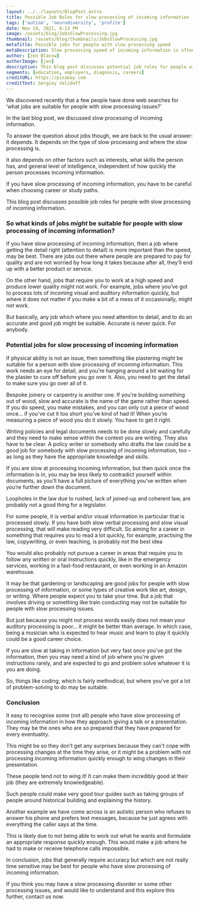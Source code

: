 ```yaml
---
layout: ../../layouts/BlogPost.astro
title: Possible Job Roles for slow processing of incoming information
tags: ['autism', 'neurodiversity', 'profile']
date: Nov 19, 2021, 6:13 PM
image: /assets/blog/JobsSlowProcessing.jpg
thumbnail: /assets/blog/thumbnails/JobsSlowProcessing.jpg
metaTitle: Possible jobs for people with slow processing speed
metaDescription: Slow processing speed of incoming information is often found in autism and neurodiversity. Aspiedent discuss possible jobs for people with slow processing speed.
author: [Jen Blacow]
authorImage: [jen]
description: This blog post discusses potential job roles for people with slow processing of incoming information. Jobs for people with slow processing speed or a slow processing disorder do not have to be low paid or boring! Slow processing issues are often found in autism and neurodiversity.
segments: [education, employers, diagnosis, careers]
creditURL: https://pixabay.com
creditText: Sergiey Validoff
---
```

We discovered recently that a few people have done web searches for ‘what jobs are suitable for people with slow processing issues?’ 

In the last blog post, we discussed slow processing of incoming information.

To answer the question about jobs though, we are back to the usual answer: it depends. It depends on the type of slow processing and where the slow processing is.

It also depends on other factors such as interests, what skills the person has, and general level of intelligence, independent of how quickly the person processes incoming information. 

If you have slow processing of incoming information, you have to be careful when choosing career or study paths.

This blog post discusses possible job roles for people with slow processing of incoming information.

 

### So what kinds of jobs *might* be suitable for people with slow processing of incoming information?
If you have slow processing of incoming information, then a job where getting the detail right (attention to detail) is more important than the speed, may be best. There are jobs out there where people are prepared to pay for quality and are not worried by how long it takes because after all, they’ll end up with a better product or service. 

On the other hand, jobs that require you to work at a high speed and produce lower quality might not work. For example, jobs where you’ve got to process lots of incoming visual and auditory information quickly, but where it does not matter if you make a bit of a mess of it occasionally, might not work. 

But basically, any job which where you need attention to detail, and to do an accurate and good job might be suitable. Accurate is never quick. For anybody.

 

### Potential jobs for slow processing of incoming information
If physical ability is not an issue, then something like plastering might be suitable for a person with slow processing of incoming information. This work needs an eye for detail, and you're hanging around a bit waiting for the plaster to cure off before you go over it. Also, you need to get the detail to make sure you go over all of it.

Bespoke joinery or carpentry is another one. If you're building something out of wood, slow and accurate is the name of the game rather than speed. If you do speed, you make mistakes, and you can only cut a piece of wood once… if you’ve cut it too short you’ve kind of had it! When you’re measuring a piece of wood you do it slowly. You have to get it right.

Writing policies and legal documents needs to be done slowly and carefully and they need to make sense within the context you are writing. They also have to be clear. A policy writer or somebody who drafts the law could be a good job for somebody with slow processing of incoming information, too – as long as they have the appropriate knowledge and skills. 

If you are slow at processing incoming information, but then quick once the information is in, you may be less likely to contradict yourself within documents, as you’ll have a full picture of everything you’ve written when you’re further down the document.

Loopholes in the law due to rushed, lack of joined-up and coherent law, are probably not a good thing for a legislator.

For some people, it is verbal and/or visual information in particular that is processed slowly. If you have both slow verbal processing and slow visual processing, that will make reading very difficult. So aiming for a career in something that requires you to read a lot quickly, for example, practising the law, copywriting, or even teaching, is probably not the best idea

You would also probably not pursue a career in areas that require you to follow any written or oral instructions quickly, like in the emergency services, working in a fast-food restaurant, or even working in an Amazon warehouse. 

It may be that gardening or landscaping are good jobs for people with slow processing of information, or some types of creative work like art, design, or writing. Where people expect you to take your time. But a job that involves driving or something like train conducting may not be suitable for people with slow processing issues.

But just because you might not process words easily does not mean your auditory processing is poor… it might be better than average. In which case, being a musician who is expected to hear music and learn to play it quickly could be a good career choice. 

If you are slow at taking in information but very fast once you've got the information, then you may need a kind of job where you're given instructions rarely, and are expected to go and problem solve whatever it is you are doing. 

So, things like coding, which is fairly methodical, but where you've got a lot of problem-solving to do may be suitable.

 

### Conclusion
It easy to recognise some (not all) people who have slow processing of incoming information in how they approach giving a talk or a presentation. They may be the ones who are so prepared that they have prepared for every eventuality.

This might be so they don’t get any surprises because they can't cope with processing changes at the time they arise, or it might be a problem with not processing incoming information quickly enough to wing changes in their presentation. 

These people tend not to wing it! It can make them incredibly good at their job (they are extremely knowledgeable). 

Such people could make very good tour guides such as taking groups of people around historical building and explaining the history.

Another example we have come across is an autistic person who refuses to answer his phone and prefers text messages, because he just agrees with everything the caller says at the time.

This is likely due to not being able to work out what he wants and formulate an appropriate response quickly enough. This would make a job where he had to make or receive telephone calls impossible. 

In conclusion, jobs that generally require accuracy but which are not really time sensitive may be best for people who have slow processing of incoming information.

If you think you may have a slow processing disorder or some other processing issues, and would like to understand and this explore this further, contact us now.